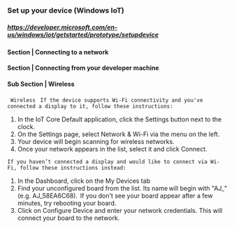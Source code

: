 ### Set up your device (Windows IoT)
#####  https://developer.microsoft.com/en-us/windows/iot/getstarted/prototype/setupdevice
#### Section | Connecting to a network
#### Section | Connecting from your developer machine
#### Sub Section | Wireless
``` Wireless```
``` If the device supports Wi-Fi connectivity and you've connected a display to it, follow these instructions:```

1. In the IoT Core Default application, click the Settings button next to the clock.
1. On the Settings page, select Network & Wi-Fi via the menu on the left.
1. Your device will begin scanning for wireless networks.
1. Once your network appears in the list, select it and click Connect.

```If you haven’t connected a display and would like to connect via Wi-Fi, follow these instructions instead: ```

1. In the Dashboard, click on the My Devices tab
1. Find your unconfigured board from the list. Its name will begin with "AJ_" (e.g. AJ_58EA6C68).  If you don't see your board appear after a few minutes, try rebooting your board.
1. Click on Configure Device and enter your network credentials. This will connect your board to the network.
